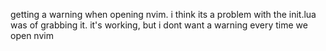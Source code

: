 getting a warning when opening nvim. i think its a problem with the init.lua was of grabbing it. it's working, but i dont want a warning every time we open nvim